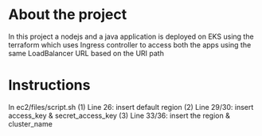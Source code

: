 # About the project

In this project a nodejs and a java application is deployed on EKS using the terraform which uses Ingress controller to access both the apps using the same LoadBalancer URL based on the URI path

# Instructions
 
In ec2/files/script.sh
(1) Line 26: insert default region
(2) Line 29/30: insert access_key & secret_access_key
(3) Line 33/36: insert the region & cluster_name
